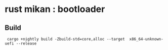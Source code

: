 # rust mikan : bootloader


## Build

```
 cargo +nightly build -Zbuild-std=core,alloc --target  x86_64-unknown-uefi --release
```




